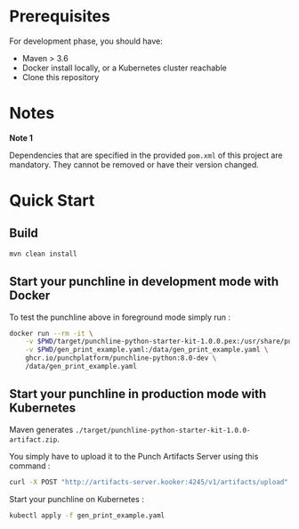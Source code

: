 # Prerequisites

For development phase, you should have:

- Maven > 3.6
- Docker install locally, or a Kubernetes cluster reachable
- Clone this repository

# Notes

**Note 1**

Dependencies that are specified in the provided `pom.xml` of this project are mandatory.
They cannot be removed or have their version changed.

# Quick Start

## Build

```sh
mvn clean install
```

## Start your punchline in development mode with Docker

To test the punchline above in foreground mode simply run : 

```sh
docker run --rm -it \
    -v $PWD/target/punchline-python-starter-kit-1.0.0.pex:/usr/share/punch/extlib/punchline-python-starter-kit-1.0.0.pex \
    -v $PWD/gen_print_example.yaml:/data/gen_print_example.yaml \
    ghcr.io/punchplatform/punchline-python:8.0-dev \
    /data/gen_print_example.yaml
```

## Start your punchline in production mode with Kubernetes

Maven generates `./target/punchline-python-starter-kit-1.0.0-artifact.zip`.

You simply have to upload it to the Punch Artifacts Server using this command :
```sh
curl -X POST "http://artifacts-server.kooker:4245/v1/artifacts/upload" -F artifact=@target/punchline-python-starter-kit-1.0.0-artifact.zip -F override=true
```

Start your punchline on Kubernetes :
```sh
kubectl apply -f gen_print_example.yaml
```
